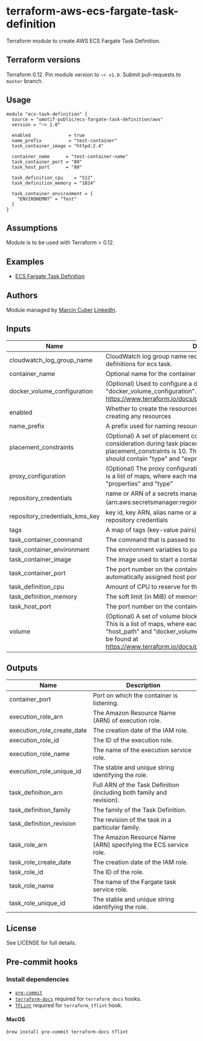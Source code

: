 # terraform-aws-ecs-fargate-task-definition
Terraform module to create AWS ECS Fargate Task Definition.

## Terraform versions

Terraform 0.12. Pin module version to `~> v1.0`. Submit pull-requests to `master` branch.

## Usage

```hcl
module "ecs-task-definition" {
  source = "umotif-public/ecs-fargate-task-definition/aws"
  version = "~> 1.0"

  enabled              = true
  name_prefix          = "test-container"
  task_container_image = "httpd:2.4"

  container_name      = "test-container-name"
  task_container_port = "80"
  task_host_port      = "80"

  task_definition_cpu    = "512"
  task_definition_memory = "1024"

  task_container_environment = {
    "ENVIRONEMNT" = "Test"
  }
}
```

## Assumptions

Module is to be used with Terraform > 0.12.

## Examples

* [ECS Fargate Task Definition](https://github.com/umotif-public/terraform-aws-ecs-fargate-task-definition/tree/master/examples/core)

## Authors

Module managed by [Marcin Cuber](https://github.com/marcincuber) [LinkedIn](https://www.linkedin.com/in/marcincuber/).

<!-- BEGINNING OF PRE-COMMIT-TERRAFORM DOCS HOOK -->
## Inputs

| Name | Description | Type | Default | Required |
|------|-------------|:----:|:-----:|:-----:|
| cloudwatch\_log\_group\_name | CloudWatch log group name required to enabled logDriver in container definitions for ecs task. | string | `""` | no |
| container\_name | Optional name for the container to be used instead of name\_prefix. | string | `""` | no |
| docker\_volume\_configuration | \(Optional\) Used to configure a docker volume option "docker\_volume\_configuration". Full set of options can be found at https://www.terraform.io/docs/providers/aws/r/ecs\_task\_definition.html | list | `[]` | no |
| enabled | Whether to create the resources. Set to `false` to prevent the module from creating any resources | bool | `"true"` | no |
| name\_prefix | A prefix used for naming resources. | string | n/a | yes |
| placement\_constraints | \(Optional\) A set of placement constraints rules that are taken into consideration during task placement. Maximum number of placement\_constraints is 10. This is a list of maps, where each map should contain "type" and "expression" | list | `[]` | no |
| proxy\_configuration | \(Optional\) The proxy configuration details for the App Mesh proxy. This is a list of maps, where each map should contain "container\_name", "properties" and "type" | list | `[]` | no |
| repository\_credentials | name or ARN of a secrets manager secret \(arn:aws:secretsmanager:region:aws\_account\_id:secret:secret\_name\) | string | `""` | no |
| repository\_credentials\_kms\_key | key id, key ARN, alias name or alias ARN of the key that encrypted the repository credentials | string | `"alias/aws/secretsmanager"` | no |
| tags | A map of tags \(key-value pairs\) passed to resources. | map(string) | `{}` | no |
| task\_container\_command | The command that is passed to the container. | list(string) | `[]` | no |
| task\_container\_environment | The environment variables to pass to a container. | map(string) | `{}` | no |
| task\_container\_image | The image used to start a container. | string | n/a | yes |
| task\_container\_port | The port number on the container that is bound to the user-specified or automatically assigned host port | number | `"0"` | no |
| task\_definition\_cpu | Amount of CPU to reserve for the task. | number | `"256"` | no |
| task\_definition\_memory | The soft limit \(in MiB\) of memory to reserve for the container. | number | `"512"` | no |
| task\_host\_port | The port number on the container instance to reserve for your container. | number | `"0"` | no |
| volume | \(Optional\) A set of volume blocks that containers in your task may use. This is a list of maps, where each map should contain "name", "host\_path" and "docker\_volume\_configuration". Full set of options can be found at https://www.terraform.io/docs/providers/aws/r/ecs\_task\_definition.html | list | `[]` | no |

## Outputs

| Name | Description |
|------|-------------|
| container\_port | Port on which the container is listening. |
| execution\_role\_arn | The Amazon Resource Name \(ARN\) of execution role. |
| execution\_role\_create\_date | The creation date of the IAM role. |
| execution\_role\_id | The ID of the execution role. |
| execution\_role\_name | The name of the execution service role. |
| execution\_role\_unique\_id | The stable and unique string identifying the role. |
| task\_definition\_arn | Full ARN of the Task Definition \(including both family and revision\). |
| task\_definition\_family | The family of the Task Definition. |
| task\_definition\_revision | The revision of the task in a particular family. |
| task\_role\_arn | The Amazon Resource Name \(ARN\) specifying the ECS service role. |
| task\_role\_create\_date | The creation date of the IAM role. |
| task\_role\_id | The ID of the role. |
| task\_role\_name | The name of the Fargate task service role. |
| task\_role\_unique\_id | The stable and unique string identifying the role. |

<!-- END OF PRE-COMMIT-TERRAFORM DOCS HOOK -->

## License

See LICENSE for full details.

## Pre-commit hooks

### Install dependencies

* [`pre-commit`](https://pre-commit.com/#install)
* [`terraform-docs`](https://github.com/segmentio/terraform-docs) required for `terraform_docs` hooks.
* [`TFLint`](https://github.com/terraform-linters/tflint) required for `terraform_tflint` hook.

#### MacOS

```bash
brew install pre-commit terraform-docs tflint
```